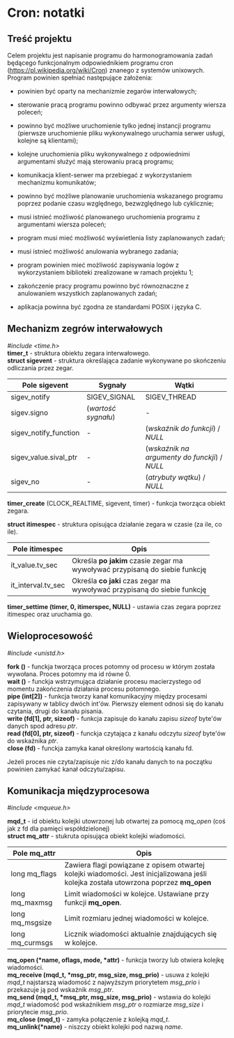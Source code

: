 # Cron: notatki

## Treść projektu
Celem projektu jest napisanie programu do harmonogramowania zadań będącego funkcjonalnym odpowiednikiem programu cron (https://pl.wikipedia.org/wiki/Cron) znanego z systemów unixowych. Program powinien spełniać następujące założenia:
- powinien być oparty na mechanizmie zegarów interwałowych;
  
- sterowanie pracą programu powinno odbywać przez argumenty wiersza poleceń;
  
- powinno być możliwe uruchomienie tylko jednej instancji programu (pierwsze uruchomienie pliku wykonywalnego uruchamia serwer usługi, kolejne są klientami);
  
- kolejne uruchomienia pliku wykonywalnego z odpowiednimi argumentami służyć mają sterowaniu pracą programu;
  
- komunikacja klient-serwer ma przebiegać z wykorzystaniem mechanizmu komunikatów;
  
- powinno być możliwe planowanie uruchomienia wskazanego programu poprzez podanie czasu względnego, bezwzględnego lub cyklicznie;
  
- musi istnieć możliwość planowanego uruchomienia programu z argumentami wiersza poleceń;
  
- program musi mieć możliwość wyświetlenia listy zaplanowanych zadań;
  
- musi istnieć możliwość anulowania wybranego zadania;
  
- program powinien mieć możliwość zapisywania logów z wykorzystaniem biblioteki zrealizowane w ramach projektu 1;
  
- zakończenie pracy programu powinno być równoznaczne z anulowaniem wszystkich zaplanowanych zadań;
  
- aplikacja powinna być zgodna ze standardami POSIX i języka C.

## Mechanizm zegrów interwałowych
*#include <time.h>*<br>
**timer_t** - struktura obiektu zegara interwałowego.<br>
**struct sigevent** - struktura określająca zadanie wykonywane po skończeniu odliczania przez zegar.<br>

| Pole sigevent         | Sygnały             | Wątki                                         |
|-----------------------|---------------------|-----------------------------------------------|
| sigev_notify          | SIGEV_SIGNAL        | SIGEV_THREAD                                  |
| sigev.signo           | (*wartość sygnału*) | -                                             |
| sigev_notify_function | -                   | (*wskaźnik do funkcji*) / *NULL*              |
| sigev_value.sival_ptr | -                   | (*wskaźnik na argumenty do funckji*) / *NULL* |
| sigev_no              | -                   | (*atrybuty wątku*) / *NULL*                   |


**timer_create** (CLOCK_REALTIME, sigevent, timer) - funkcja tworząca obiekt zegara.

**struct itimespec** - struktura opisująca działanie zegara w czasie (za ile, co ile).

| Pole itimespec     | Opis                                                                            |
|--------------------|---------------------------------------------------------------------------------|
| it_value.tv_sec    | Określa **po jakim** czasie zegar ma<br> wywoływać przypisaną do siebie funkcję |
| it_interval.tv_sec | Określa **co jaki** czas zegar ma<br> wywoływać przypisaną do siebie funkcję    |

**timer_settime (timer, 0, itimerspec, NULL)** - ustawia czas zegara poprzez itimespec oraz uruchamia go.

## Wieloprocesowość
*#include <unistd.h>*

**fork ()** - funckja tworząca proces potomny od procesu w którym została wywołana. Proces potomny ma id równe 0.<br>
**wait ()** - funckja wstrzymująca działanie procesu macierzystego od momentu zakończenia działania procesu potomnego.<br>
**pipe (int[2])** - funkcja tworzy kanał komunikacyjny między procesami zapisywany w tablicy dwóch int'ów. Pierwszy element odnosi się do kanału czytania, drugi do kanału pisania.<br>
**write (fd[1], ptr, sizeof)** - funkcja zapisuje do kanału zapisu *sizeof* byte'ów danych spod adresu *ptr*.<br>
**read (fd[0], ptr, sizeof)** - funckja czytająca z kanału odczytu *sizeof* byte'ów do wskaźnika *ptr*.<br>
**close (fd)** - funckja zamyka kanał określony wartością kanału fd.<br>

Jeżeli proces nie czyta/zapisuje nic z/do kanału danych to na początku powinien zamykać kanał odczytu/zapisu.<br>

## Komunikacja międzyprocesowa
*#include <mqueue.h>*

**mqd_t** - id obiektu kolejki utowrzonej lub otwartej za pomocą *mq_open* (coś jak z fd dla pamięci współdzielonej)<br>
**struct mq_attr** - stukruta opisująca obiekt kolejki wiadomości. 

| Pole mq_attr    | Opis                                                                                                                                  |
|-----------------|---------------------------------------------------------------------------------------------------------------------------------------|
| long mq_flags   | Zawiera flagi powiązane z opisem otwartej kolejki wiadomości. Jest inicjalizowana jeśli kolejka została utowrzona poprzez **mq_open** |
| long mq_maxmsg  | Limit wiadomości w kolejce. Ustawiane przy funkcji **mq_open**.                                                                       |
| long mq_msgsize | Limit rozmiaru jednej wiadomości w kolejce.                                                                                           |
| long mq_curmsgs | Licznik wiadomości aktualnie znajdujących się w kolejce.                                                                              |

**mq_open (\*name, oflags, mode, \*attr)** - funkcja tworzy lub otwiera kolejkę wiadomości.<br>
**mq_receive (mqd_t, \*msg_ptr, msg_size, msg_prio)** - usuwa z kolejki *mqd_t* najstarszą wiadomość z najwyższym priorytetem *msg_prio* i przekazuje ją pod wskaźnik *msg_ptr*.<br>
**mq_send (mqd_t, \*msq_ptr, msg_size, msg_prio)** - wstawia do kolejki *mqd_t* wiadomość pod wskaźnikiem *msg_ptr* o rozmiarze *msg_size* i priorytecie *msg_prio*.<br>
**mq_close (mqd_t)** - zamyka połączenie z kolejką *mqd_t*.<br>
**mq_unlink(\*name)** - niszczy obiekt kolejki pod nazwą *name*.<br>

